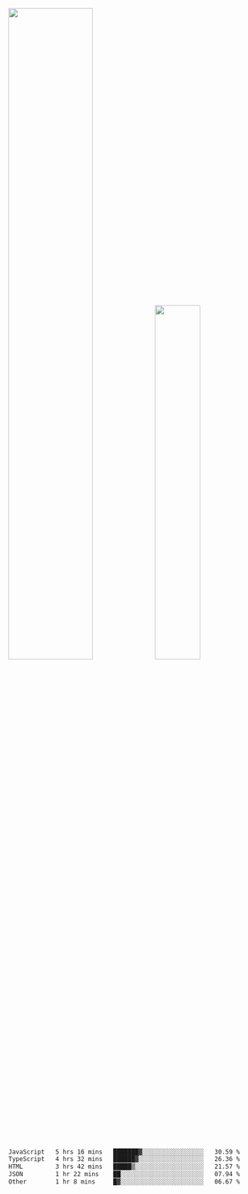 <img align="" width="57.5%" src="https://github-readme-stats.vercel.app/api?username=Dream4ever&hide_title=true&hide_border=true&count_private=true&show_icons=true&include_all_commits=true&line_height=21" /><img align="" width="42.4%" src="https://github-readme-stats.vercel.app/api/top-langs/?username=Dream4ever&hide_title=true&count_private=true&show_icons=true&langs_count=6&hide_border=true&layout=compact" />

<!--START_SECTION:waka-->

```txt
JavaScript   5 hrs 16 mins   ███████▓░░░░░░░░░░░░░░░░░   30.59 %
TypeScript   4 hrs 32 mins   ██████▓░░░░░░░░░░░░░░░░░░   26.36 %
HTML         3 hrs 42 mins   █████▒░░░░░░░░░░░░░░░░░░░   21.57 %
JSON         1 hr 22 mins    ██░░░░░░░░░░░░░░░░░░░░░░░   07.94 %
Other        1 hr 8 mins     █▓░░░░░░░░░░░░░░░░░░░░░░░   06.67 %
```

<!--END_SECTION:waka-->
